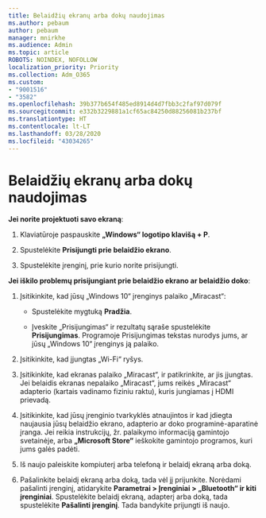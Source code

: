 ```yaml
---
title: Belaidžių ekranų arba dokų naudojimas
ms.author: pebaum
author: pebaum
manager: mnirkhe
ms.audience: Admin
ms.topic: article
ROBOTS: NOINDEX, NOFOLLOW
localization_priority: Priority
ms.collection: Adm_O365
ms.custom:
- "9001516"
- "3582"
ms.openlocfilehash: 39b377b654f485ed8914d4d7fbb3c2faf97d079f
ms.sourcegitcommit: e332b3229881a1cf65ac84250d88256081b237bf
ms.translationtype: HT
ms.contentlocale: lt-LT
ms.lasthandoff: 03/28/2020
ms.locfileid: "43034265"
---
```

# <a name="use-wireless-displays-or-docks"></a>Belaidžių ekranų arba dokų naudojimas

**Jei norite projektuoti savo ekraną**:

1. Klaviatūroje paspauskite **„Windows“ logotipo klavišą + P**.

2. Spustelėkite **Prisijungti prie belaidžio ekrano**.

3. Spustelėkite įrenginį, prie kurio norite prisijungti.

**Jei iškilo problemų prisijungiant prie belaidžio ekrano ar belaidžio doko**:

1. Įsitikinkite, kad jūsų „Windows 10“ įrenginys palaiko „Miracast“: 

    - Spustelėkite mygtuką **Pradžia**.
    
    - Įveskite „Prisijungimas“ ir rezultatų sąraše spustelėkite **Prisijungimas**. Programoje Prisijungimas tekstas nurodys jums, ar jūsų „Windows 10“ įrenginys ją palaiko. 

2. Įsitikinkite, kad įjungtas „Wi-Fi“ ryšys. 

3. Įsitikinkite, kad ekranas palaiko „Miracast“, ir patikrinkite, ar jis įjungtas. Jei belaidis ekranas nepalaiko „Miracast“, jums reikės „Miracast“ adapterio (kartais vadinamo fiziniu raktu), kuris jungiamas į HDMI prievadą.

4. Įsitikinkite, kad jūsų įrenginio tvarkyklės atnaujintos ir kad įdiegta naujausia jūsų belaidžio ekrano, adapterio ar doko programinė-aparatinė įranga. Jei reikia instrukcijų, žr. palaikymo informaciją gamintojo svetainėje, arba **„Microsoft Store“** ieškokite gamintojo programos, kuri jums galės padėti.

5. Iš naujo paleiskite kompiuterį arba telefoną ir belaidį ekraną arba doką.

6. Pašalinkite belaidį ekraną arba doką, tada vėl jį prijunkite. Norėdami pašalinti įrenginį, atidarykite **Parametrai > Įrenginiai > „Bluetooth“ ir kiti įrenginiai**. Spustelėkite belaidį ekraną, adapterį arba doką, tada spustelėkite **Pašalinti įrenginį**. Tada bandykite prijungti iš naujo.
